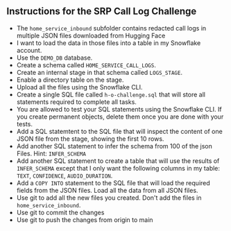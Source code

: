 ## Instructions for the SRP Call Log Challenge

- The `home_service_inbound` subfolder contains redacted call logs in multiple JSON files downloaded from Hugging Face
- I want to load the data in those files into a table in my Snowflake account.
- Use the `DEMO_DB` database.
- Create a schema called `HOME_SERVICE_CALL_LOGS`.
- Create an internal stage in that schema called `LOGS_STAGE`.
- Enable a directory table on the stage.
- Upload all the files using the Snowflake CLI.
- Create a single SQL file called `h-o-challenge.sql` that will store all statements required to complete all tasks.
- You are allowed to test your SQL statements using the Snowflake CLI. If you create permanent objects, delete them once you are done with your tests.
- Add a SQL statemtent to the SQL file that will inspect the content of one JSON file from the stage, showing the first 10 rows.
- Add another SQL statement to infer the schema from 100 of the json Files.  Hint: `INFER_SCHEMA`
- Add another SQL statement to create a table that will use the results of `INFER_SCHEMA` except that I only want the following columns in my table: `TEXT`, `CONFIDENCE`, `AUDIO_DURATION`.
- Add a `COPY INTO` statement to the SQL file that will load the required fields from the JSON files.  Load all the data from all JSON files.
- Use git to add all the new files you created. Don't add the files in `home_service_inbound`.
- Use git to commit the changes
- Use git to push the changes from origin to main
